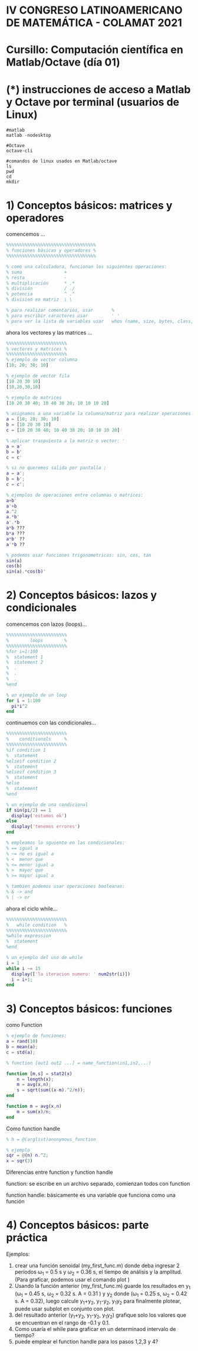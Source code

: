 # IV CONGRESO LATINOAMERICANO DE MATEMÁTICA - COLAMAT 2021
# Cursillo: Computación científica en Matlab/Octave (día 01)

# (*) instrucciones de acceso a Matlab y Octave por terminal (usuarios de Linux)

```SH
#matlab 
matlab -nodesktop

#Octave
octave-cli

#comandos de linux usados en Matlab/octave
ls
pwd
cd
mkdir
```

# 1) Conceptos básicos: matrices y operadores
comencemos ...

```MATLAB
%%%%%%%%%%%%%%%%%%%%%%%%%%%%%%%%%%
% funciones básicas y operadores %
%%%%%%%%%%%%%%%%%%%%%%%%%%%%%%%%%%

% como una calculadora, funcionan los siguientes operaciones: 
% suma                +
% resta               - 
% multiplicación      * .*
% división            / ./  
% potencia            ^ .^ 
% division en matriz  \ \

% para realizar comentarios, usar       %
% para escribir caracteres usar         ' '
% para ver la lista de variables usar   whos (name, size, bytes, class, global, ...)
```

ahora los vectores y las matrices ...
```MATLAB
%%%%%%%%%%%%%%%%%%%%%%%
% vectores y matrices %
%%%%%%%%%%%%%%%%%%%%%%%
% ejemplo de vector columna
[10; 20; 30; 10]

% ejemplo de vector fila
[10 20 30 10]
[10,20,30,10]

% ejemplo de matrices
[10 20 30 40; 10 40 30 20; 10 10 10 20]

% asignamos a una variable la columna/matriz para realizar operaciones
a = [10; 20; 30; 10]
b = [10 20 30 10]
c = [10 20 30 40; 10 40 30 20; 10 10 10 20]

% aplicar traspuiesta a la matriz o vector: '
a = a'
b = b'
c = c'

% si no queremos salida por pantalla ;
a = a';
b = b';
c = c';

% ejemplos de operaciones entre columnas o matrices:
a+b'
a'+b
a.^2
a.*b'
a'.*b
a*b ???
b*a ???
a*b' ??
a'*b ??

% podemos usar funciones trigonometricas: sin, cos, tan
sin(a)
cos(b)
sin(a).*cos(b)'
```



# 2) Conceptos básicos: lazos y condicionales
comencemos con lazos (loops)...
```MATLAB
%%%%%%%%%%%%%%%%%%%%%%%
%        loops        %
%%%%%%%%%%%%%%%%%%%%%%%
%for i=1:100
%  statement 1
%  statement 2
%  .
%  .
%  .
%end  

% un ejemplo de un loop
for i = 1:100
  pi*i^2
end  
```
continuemos con las condicionales...
```MATLAB
%%%%%%%%%%%%%%%%%%%%%%%
%    conditionals     %
%%%%%%%%%%%%%%%%%%%%%%%
%if condition 1
%  statement 
%elseif condition 2
%  statement
%elseif condition 3 
%  statement
%else
%  statement 
%end  

% un ejemplo de una condicional
if sin(pi/2) == 1
  display('estamos ok')
else
  display('tenemos errores')
end  

% empleamos lo sguiente en las condicionales:
% == igual a 
% ~= no es igual a 
% <  menor que
% <= menor igual a 
% >  mayor que
% >= mayor igual a

% tambien podemos usar operaciones booleanas:
% & -> and
% | -> or
```

ahora el ciclo while...
```MATLAB
%%%%%%%%%%%%%%%%%%%%%%%
%   while condition   %
%%%%%%%%%%%%%%%%%%%%%%%
%while expression
%  statement 
%end

% un ejemplo del uso de while
i = 1
while i ~= 15
  display(['la iteracion numero: ' num2str(i)])
  i = i+1;
end  
```

# 3) Conceptos básicos: funciones

como Function

```MATLAB
% ejemplo de funciones:
a = rand(10)
b = mean(a);
c = std(a);

% function [out1 out2 ...] = name_function(in1,in2,...)

function [m,s] = stat2(x)
    n = length(x);
    m = avg(x,n);
    s = sqrt(sum((x-m).^2/n));
end

function m = avg(x,n)
    m = sum(x)/n;
end
```
Como function handle
```MATLAB
% h = @(arglist)anonymous_function

% ejemplo
sqr = @(n) n.^2;
x = sqr(3)
```
Diferencias entre function y function handle

function: se escribe en un archivo separado, comienzan todos con function

function handle: básicamente es una variable que funciona como una función

# 4) Conceptos básicos: parte práctica
Ejemplos:
1) crear una función senoidal (my_first_func.m) donde deba ingresar 2 períodos &omega;<sub>1</sub> = 0.5 s y &omega;<sub>2</sub> = 0.36 s, el tiempo de análisis y la amplitud. (Para graficar, podemos usar el comando plot )
2) Usando la función anterior (my_first_func.m) guarde los resultados en y<sub>1</sub> (&omega;<sub>1</sub> = 0.45 s, &omega;<sub>2</sub> = 0.32 s. A = 0.31 ) y y<sub>2</sub> donde (&omega;<sub>1</sub> = 0.25 s, &omega;<sub>2</sub> = 0.42 s. A = 0.32), luego calcule y<sub>1</sub>+y<sub>2</sub>, y<sub>1</sub>-y<sub>2</sub>, y<sub>1</sub>y<sub>2</sub> para finalmente plotear, puede usar subplot en conjunto con plot.
3) del resultado anterior (y<sub>1</sub>+y<sub>2</sub>, y<sub>1</sub>-y<sub>2</sub>, y<sub>1</sub>y<sub>2</sub>) grafique solo los valores que se encuentran en el rango de -0.1 y 0.1.
4) Como usaría el while para graficar en un determinaod intervalo de tiempo?
5) puede emplear el function handle para los pasos 1,2,3 y 4?
